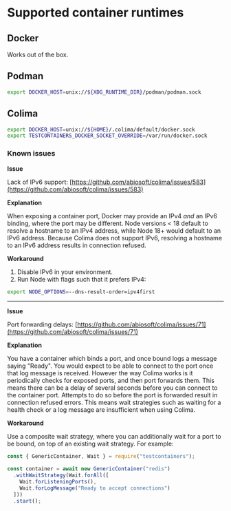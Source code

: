 # Supported container runtimes

## Docker

Works out of the box.

## Podman

```bash
export DOCKER_HOST=unix://${XDG_RUNTIME_DIR}/podman/podman.sock
```

## Colima

```bash
export DOCKER_HOST=unix://${HOME}/.colima/default/docker.sock
export TESTCONTAINERS_DOCKER_SOCKET_OVERRIDE=/var/run/docker.sock
```

### Known issues

**Issue**

Lack of IPv6 support: [https://github.com/abiosoft/colima/issues/583](https://github.com/abiosoft/colima/issues/583)

**Explanation**

When exposing a container port, Docker may provide an IPv4 _and_ an IPv6 binding, where the port may be different. Node versions < 18 default to resolve a hostname to an IPv4 address, while Node 18+ would default to an IPv6 address. Because Colima does not support IPv6, resolving a hostname to an IPv6 address results in connection refused.

**Workaround**

1. Disable IPv6 in your environment.
2. Run Node with flags such that it prefers IPv4:

```bash
export NODE_OPTIONS=--dns-result-order=ipv4first
```

---

**Issue**

Port forwarding delays: [https://github.com/abiosoft/colima/issues/71](https://github.com/abiosoft/colima/issues/71)

**Explanation**

You have a container which binds a port, and once bound logs a message saying "Ready". You would expect to be able to connect to the port once that log message is received. However the way Colima works is it periodically checks for exposed ports, and then port forwards them. This means there can be a delay of several seconds before you can connect to the container port. Attempts to do so before the port is forwarded result in connection refused errors. This means wait strategies such as waiting for a health check or a log message are insufficient when using Colima.

**Workaround**

Use a composite wait strategy, where you can additionally wait for a port to be bound, on top of an existing wait strategy. For example:

```javascript
const { GenericContainer, Wait } = require("testcontainers");

const container = await new GenericContainer("redis")
  .withWaitStrategy(Wait.forAll([
    Wait.forListeningPorts(),
    Wait.forLogMessage("Ready to accept connections")
  ]))
  .start();
```
